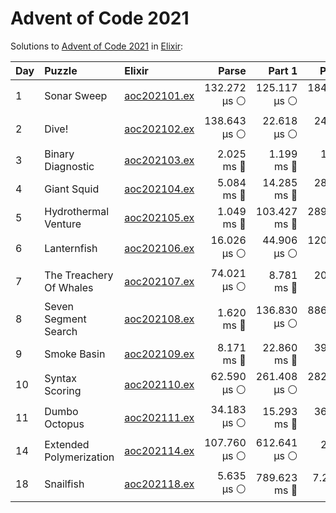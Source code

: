 # Advent of Code 2021

Solutions to [Advent of Code 2021](https://adventofcode.com/2021/) in [Elixir](https://elixir-lang.org/):

| Day  | Puzzle                  | Elixir                                                  |        Parse |       Part 1 |       Part 2 |
| :--- | :---------------------- | :------------------------------------------------------ | -----------: | -----------: | -----------: |
| 1    | Sonar Sweep             | [aoc202101.ex](01_sonar_sweep/aoc202101.ex)             | 132.272 µs ⚪️ | 125.117 µs ⚪️ | 184.816 µs ⚪️ |
| 2    | Dive!                   | [aoc202102.ex](02_dive/aoc202102.ex)                    | 138.643 µs ⚪️ |  22.618 µs ⚪️ |  24.599 µs ⚪️ |
| 3    | Binary Diagnostic       | [aoc202103.ex](03_binary_diagnostic/aoc202103.ex)       |   2.025 ms 🔵 |   1.199 ms 🔵 |   1.750 ms 🔵 |
| 4    | Giant Squid             | [aoc202104.ex](04_giant_squid/aoc202104.ex)             |   5.084 ms 🔵 |  14.285 ms 🔵 |  28.576 ms 🔵 |
| 5    | Hydrothermal Venture    | [aoc202105.ex](05_hydrothermal_venture/aoc202105.ex)    |   1.049 ms 🔵 | 103.427 ms 🔵 | 289.053 ms 🔵 |
| 6    | Lanternfish             | [aoc202106.ex](06_lanternfish/aoc202106.ex)             |  16.026 µs ⚪️ |  44.906 µs ⚪️ | 120.088 µs ⚪️ |
| 7    | The Treachery Of Whales | [aoc202107.ex](07_the_treachery_of_whales/aoc202107.ex) |  74.021 µs ⚪️ |   8.781 ms 🔵 |  20.846 ms 🔵 |
| 8    | Seven Segment Search    | [aoc202108.ex](08_seven_segment_search/aoc202108.ex)    |   1.620 ms 🔵 | 136.830 µs ⚪️ | 886.170 µs ⚪️ |
| 9    | Smoke Basin             | [aoc202109.ex](09_smoke_basin/aoc202109.ex)             |   8.171 ms 🔵 |  22.860 ms 🔵 |  39.288 ms 🔵 |
| 10   | Syntax Scoring          | [aoc202110.ex](10_syntax_scoring/aoc202110.ex)          |  62.590 µs ⚪️ | 261.408 µs ⚪️ | 282.384 µs ⚪️ |
| 11   | Dumbo Octopus           | [aoc202111.ex](11_dumbo_octopus/aoc202111.ex)           |  34.183 µs ⚪️ |  15.293 ms 🔵 |  36.121 ms 🔵 |
| 14   | Extended Polymerization | [aoc202114.ex](14_extended_polymerization/aoc202114.ex) | 107.760 µs ⚪️ | 612.641 µs ⚪️ |   2.653 ms 🔵 |
| 18   | Snailfish               | [aoc202118.ex](18_snailfish/aoc202118.ex)               |   5.635 µs ⚪️ | 789.623 ms 🔵 |    7.245 s 🔴 |
